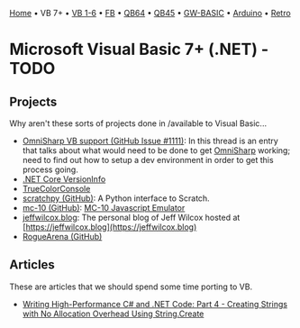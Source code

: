 [Home](https://gotbasic.com) • VB 7+ • [VB 1-6](vb6.md) • [FB](freebasic.md) • [QB64](qb64.md) • [QB45](qb.md) • [GW-BASIC](gw-basic.md) • [Arduino](avr.md) • [Retro](micros.md)

# Microsoft Visual Basic 7+ (.NET) - TODO

## Projects

Why aren't these sorts of projects done in /available to Visual Basic...

- [OmniSharp VB support (GitHub Issue #1111)](https://github.com/OmniSharp/omnisharp-roslyn/issues/1111): In this thread is an entry that talks about what would need to be done to get [OmniSharp](https://github.com/OmniSharp/omnisharp-roslyn) working; need to find out how to setup a dev environment in order to get this process going.
- [.NET Core VersionInfo](https://github.com/richlander/testapps/blob/master/versioninfo/Program.cs)
- [TrueColorConsole](https://github.com/DualBrain/TrueColorConsole)
- [scratchpy (GitHub)](https://github.com/pilliq/scratchpy): A Python interface to Scratch.
- [mc-10 (GitHub)](https://github.com/gregdionne/mc-10): [MC-10 Javascript Emulator](http://mc-10.com) 
- [jeffwilcox.blog](https://github.com/jeffwilcox/jeffwilcox.blog): The personal blog of Jeff Wilcox hosted at [https://jeffwilcox.blog](https://jeffwilcox.blog)
- [RogueArena (GitHub)](https://github.com/Dessyreqt/RogueArena)

## Articles

These are articles that we should spend some time porting to VB.

- [Writing High-Performance C# and .NET Code: Part 4 - Creating Strings with No Allocation Overhead Using String.Create](https://www.stevejgordon.co.uk/creating-strings-with-no-allocation-overhead-using-string-create-csharp)
